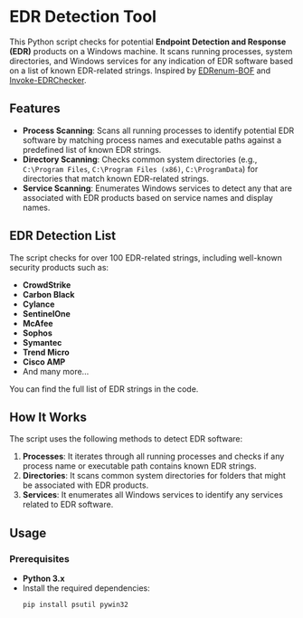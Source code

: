# EDR Detection Tool

This Python script checks for potential **Endpoint Detection and Response (EDR)** products on a Windows machine. It scans running processes, system directories, and Windows services for any indication of EDR software based on a list of known EDR-related strings. Inspired by [EDRenum-BOF](https://github.com/mlcsec/EDRenum-BOF?tab=readme-ov-file) and [Invoke-EDRChecker](https://github.com/PwnDexter/Invoke-EDRChecker?tab=readme-ov-file).

## Features

- **Process Scanning**: Scans all running processes to identify potential EDR software by matching process names and executable paths against a predefined list of known EDR strings.
- **Directory Scanning**: Checks common system directories (e.g., `C:\Program Files`, `C:\Program Files (x86)`, `C:\ProgramData`) for directories that match known EDR-related strings.
- **Service Scanning**: Enumerates Windows services to detect any that are associated with EDR products based on service names and display names.

## EDR Detection List

The script checks for over 100 EDR-related strings, including well-known security products such as:
- **CrowdStrike**
- **Carbon Black**
- **Cylance**
- **SentinelOne**
- **McAfee**
- **Sophos**
- **Symantec**
- **Trend Micro**
- **Cisco AMP**
- And many more...

You can find the full list of EDR strings in the code.

## How It Works

The script uses the following methods to detect EDR software:

1. **Processes**: It iterates through all running processes and checks if any process name or executable path contains known EDR strings.
2. **Directories**: It scans common system directories for folders that might be associated with EDR products.
3. **Services**: It enumerates all Windows services to identify any services related to EDR software.

## Usage

### Prerequisites

- **Python 3.x**
- Install the required dependencies:
  ```bash
  pip install psutil pywin32
